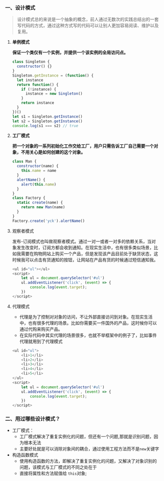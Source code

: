 ### 一、设计模式

> ​	设计模式总的来说是一个抽象的概念，前人通过无数次的实践总结出的一套写代码的方式，通过这种方式写的代码可以让别人更加容易阅读、维护以及复用。

1. **单例模式**

   **保证一个类仅有一个实例，并提供一个该实例的全局访问点。**

   ```js
   class Singleton {
     constructor() {}
   }
   Singleton.getInstance = (function() {
     let instance
     return function() {
       if (!instance) {
         instance = new Singleton()
       }
       return instance
     }
   })()
   let s1 = Singleton.getInstance()
   let s2 = Singleton.getInstance()
   console.log(s1 === s2) // true
   ```

2. **工厂模式**

   **把一个对象的一系列初始化工作交给工厂，用户只需告诉工厂自己需要一个对象，不用关心是如何创建的这个对象。**

   ```js
   class Man {
     constructor(name) {
       this.name = name
     }
     alertName() {
       alert(this.name)
     }
   }
   class Factory {
     static create(name) {
       return new Man(name)
     }
   }
   Factory.create('yck').alertName()
   ```

3. 观察者模式

   发布-订阅模式也叫做观察者模式。通过一对一或者一对多的依赖关系，当对象发生改变时，订阅方都会收到通知。在现实生活中，也有很多类似场景，比如我需要在购物网站上购买一个产品，但是发现该产品目前处于缺货状态，这时候我可以点击有货通知的按钮，让网站在产品有货的时候通过短信通知我。

   ```js
   <ul id="ul"></ul>
   <script>
       let ul = document.querySelector('#ul')
       ul.addEventListener('click', (event) => {
           console.log(event.target);
       })
   </script>
   ```

4. 代理模式

   - 代理是为了控制对对象的访问，不让外部直接访问到对象。在现实生活中，也有很多代理的场景。比如你需要买一件国外的产品，这时候你可以通过代购来购买产品。
   - 在实际代码中其实代理的场景很多，也就不举框架中的例子了，比如事件代理就用到了代理模式

   ```js
   <ul id="ul">
       <li>1</li>
       <li>2</li>
       <li>3</li>
       <li>4</li>
       <li>5</li>
   </ul>
   <script>
       let ul = document.querySelector('#ul')
       ul.addEventListener('click', (event) => {
           console.log(event.target);
       })
   </script>
   ```

### 二、用过哪些设计模式？

- 工厂模式：
  - 工厂模式解决了重复实例化的问题，但还有一个问题,那就是识别问题，因为根本无法
  - 主要好处就是可以消除对象间的耦合，通过使用工程方法而不是`new`关键字
- 构造函数模式
  - 使用构造函数的方法，即解决了重复实例化的问题，又解决了对象识别的问题，该模式与工厂模式的不同之处在于
  - 直接将属性和方法赋值给 `this`对象;